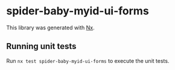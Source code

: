 # spider-baby-myid-ui-forms

This library was generated with [Nx](https://nx.dev).

## Running unit tests

Run `nx test spider-baby-myid-ui-forms` to execute the unit tests.
